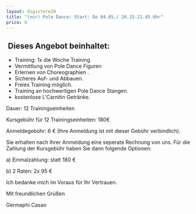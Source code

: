 ```yaml
---
layout: digistore24
title: "(nur) Pole Dance: Start: Do 04.05./ 20.15-21.45 Uhr"
price: 6
---
```

<h2>&#xA0;<strong>Dieses Angebot beinhaltet:</strong></h2>
<ul><li>Training: 1x die Woche Training</li>
<li>Vermittlung von Pole Dance Figuren</li>
<li>Erlernen von Choreographien .</li>
<li>Sicheres Auf- und Abbauen.</li>
<li>Freies Training m&#xF6;glich.</li>
<li>Training an hochwertigen Pole Dance Stangen.</li>
<li>kostenlose L&apos;Carnitin Getr&#xE4;nke.</li>
</ul><p>Dauer: 12 Trainingseinheiten</p>
<p>Kursgeb&#xFC;hr f&#xFC;r 12 Trainingseinheiten: 180&#x20AC;</p>
<p>Anmeldegeb&#xFC;hr: 6 &#x20AC; (Ihre Anmeldung ist mit dieser Geb&#xFC;hr verbindlich).</p>
<p>Sie erhalten nach Ihrer Anmeldung eine seperate Rechnung von uns.&#xA0;F&#xFC;r die Zahlung der Kursgeb&#xFC;hr haben Sie dann folgende Optionen:</p>
<p>a) Einmalzahlung: statt 180 &#x20AC;&#xA0;</p>
<p>b) 2 Raten: 2x 95 &#x20AC;&#xA0;</p>
<p>Ich&#xA0;bedanke mich im Voraus f&#xFC;r Ihr Vertrauen.&#xA0;</p>
<p>Mit freundlichen Gr&#xFC;&#xDF;en</p>
<p>Germaphi Casao&#xA0;</p>
<p>&#xA0;</p>
<p>&#xA0;</p>
<h4>&#xA0;</h4>
<h4><u></u><strong>&#xA0;</strong></h4>